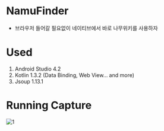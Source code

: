 # NamuFinder
  - 브라우저 들어갈 필요없이 네이티브에서 바로 나무위키를 사용하자

# Used
  1. Android Studio 4.2
  2. Kotlin 1.3.2 (Data Binding, Web View... and more)
  3. Jsoup 1.13.1
  
# Running Capture
![1](https://user-images.githubusercontent.com/65227900/108320173-c7f42000-7205-11eb-8c3e-5aee55127ace.jpg)

